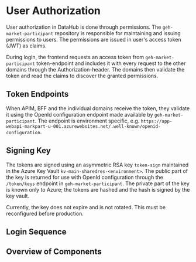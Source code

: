 # User Authorization

User authorization in DataHub is done through permissions. The `geh-market-participant` repository is responsible for maintaining and issuing permissions to users. The permissions are issued in user's access token (JWT) as claims.

During login, the frontend requests an access token from `geh-market-participant` token-endpoint and includes it with every request to the other domains through the Authorization-header. The domains then validate the token and read the claims to discover the granted permissions.

## Token Endpoints

When APIM, BFF and the individual domains receive the token, they validate it using the OpenId configuration endpoint made available by `geh-market-participant`. The endpoint is environment specific, e.g. `https://app-webapi-markpart-u-001.azurewebsites.net/.well-known/openid-configuration`.

## Signing Key

The tokens are signed using an asymmetric RSA key `token-sign` maintained in the Azure Key Vault `kv-main-sharedres-<environment>`. The public part of the key is returned for use with OpenId configuration through the `/token/keys` endpoint in `geh-market-participant`. The private part of the key is known only to Azure; the tokens are hashed and the hash is signed by the key vault.

Currently, the key does not expire and is not rotated. This must be reconfigured before production.

## Login Sequence



## Overview of Components
